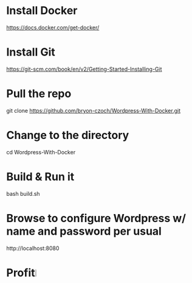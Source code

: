 # Install Docker
https://docs.docker.com/get-docker/

# Install Git
https://git-scm.com/book/en/v2/Getting-Started-Installing-Git

# Pull the repo
git clone https://github.com/bryon-czoch/Wordpress-With-Docker.git

# Change to the directory
cd Wordpress-With-Docker

# Build & Run it
bash build.sh

# Browse to configure Wordpress w/ name and password per usual

http://localhost:8080

# Profit<img src="https://user-images.githubusercontent.com/6404721/210921321-e8db7cd7-a058-4347-a30e-15dd7b64d877.png" width=7%>
